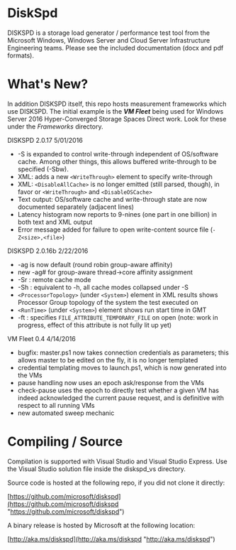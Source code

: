 DiskSpd
=======

DISKSPD is a storage load generator / performance test tool from the Microsoft Windows, Windows Server and Cloud Server Infrastructure Engineering teams. Please see the included documentation (docx and pdf formats).

What's New?
===========

In addition DISKSPD itself, this repo hosts measurement frameworks which use DISKSPD. The initial example is the ***VM Fleet*** being used for Windows Server 2016 Hyper-Converged Storage Spaces Direct work. Look for these under the *Frameworks* directory.

DISKSPD 2.0.17 5/01/2016

* -S is expanded to control write-through independent of OS/software cache. Among other things, this allows buffered write-through to be specified (-Sbw).
* XML: adds a new `<WriteThrough>` element to specify write-through
* XML: `<DisableAllCache>` is no longer emitted (still parsed, though), in favor or `<WriteThrough>` and `<DisableOSCache>`
* Text output: OS/software cache and write-through state are now documented separately (adjacent lines)
* Latency histogram now reports to 9-nines (one part in one billion) in both text and XML output
* Error message added for failure to open write-content source file (`-Z<size>,<file>`)

DISKSPD 2.0.16b 2/22/2016

* -ag is now default (round robin group-aware affinity)
* new -ag# for group-aware thread->core affinity assignment
* -Sr : remote cache mode
* -Sh : equivalent to -h, all cache modes collapsed under -S
* `<ProcessorTopology>` (under `<System>`) element in XML results shows Processor Group topology of the system the test executed on
* `<RunTime>` (under `<System>`) element shows run start time in GMT
* -ft : specifies `FILE_ATTRIBUTE_TEMPORARY_FILE` on open (note: work in progress, effect of this attribute is not fully lit up yet)

VM Fleet 0.4 4/14/2016

* bugfix: master.ps1 now takes connection credentials as parameters; this allows master to be edited on the fly, it is no longer templated
* credential templating moves to launch.ps1, which is now generated into the VMs
* pause handling now uses an epoch ask/response from the VMs
* check-pause uses the epoch to directly test whether a given VM has indeed acknowledged the current pause request, and is definitive with respect to all running VMs
* new automated sweep mechanic


Compiling / Source
=========

Compilation is supported with Visual Studio and Visual Studio Express. Use the Visual Studio solution file inside the diskspd_vs directory.

Source code is hosted at the following repo, if you did not clone it directly:

[https://github.com/microsoft/diskspd](https://github.com/microsoft/diskspd "https://github.com/microsoft/diskspd")

A binary release is hosted by Microsoft at the following location:

[http://aka.ms/diskspd](http://aka.ms/diskspd "http://aka.ms/diskspd")